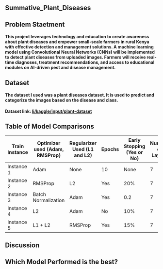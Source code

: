 ## Summative_Plant_Diseases
## Problem Staetment 
#### This project leverages technology and education to create awareness about plant diseases and empower small-scale farmers in rural Kenya with effective detection and management solutions. A machine learning model using Convolutional Neural Networks (CNNs) will be implemented to detect plant diseases from uploaded images. Farmers will receive real-time diagnoses, treatment recommendations, and access to educational modules on AI-driven pest and disease management.
## Dataset  
#### The dataset I used was a plant diseases dataset. It is used to predict and categorize the images based on the disease and class.  
#### Dataset link: [li/kaggle/input/plant-dataset](li/kaggle/input/plant-dataset)
## Table of Model Comparisons
| Train Instance | Optimizer used (Adam, RMSProp) | Regularizer Used (L1 and L2) | Epochs | Early Stopping (Yes or No) | Number of Layers | Learning Rate | Accuracy | F1 Score | Recall | Precision |
|---------------|--------------------------------|------------------------------|--------|----------------------------|------------------|--------------|----------|----------|--------|-----------|
| Instance 1   | Adam                           | None                         | 10   | None                       | 7            | None         | 0.681    | 0.576    | 0.557  | 0.597     |
| Instance 2   | RMSProp                        | L2                           | Yes    | 20%                        | 7          | None         | 0.685    | 0.5849   | 0.849  | 0.4503    |
| Instance 3   | Batch Normalization            | Adam                         | Yes    | 0.2                         | 7           | None         | 0.680    | 0.480    | 0.380  | 0.680     |
| Instance 4   | L2                             | Adam                         | No     | 10%                         | 7            | None         |          |          |        |           |
| Instance 5   | L1 + L2                        | RMSProp                      | Yes    | 15%                         | 7           | None         |          |          |        |           |
## Discussion

## Which Model Performed is the best?

